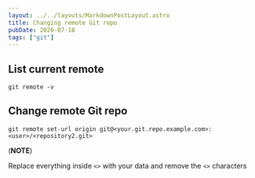 ```yaml
---
layout: ../../layouts/MarkdownPostLayout.astro
title: Changing remote Git repo
pubDate: 2020-07-18
tags: ["git"]
---
```


## List current remote

```
git remote -v
```

## Change remote Git repo

```
git remote set-url origin git@<your.git.repo.example.com>:<user>/<repository2.git>
```

(**NOTE**)

Replace everything inside `<>` with your data and remove the `<>` characters
